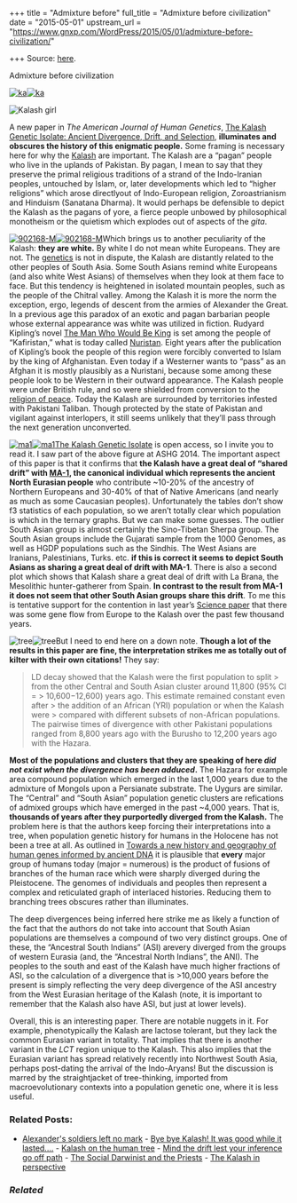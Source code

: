 +++
title = "Admixture before"
full_title = "Admixture before civilization"
date = "2015-05-01"
upstream_url = "https://www.gnxp.com/WordPress/2015/05/01/admixture-before-civilization/"

+++
Source: [here](https://www.gnxp.com/WordPress/2015/05/01/admixture-before-civilization/).

Admixture before civilization

[![ka](https://i0.wp.com/www.unz.com/wp-content/uploads/2015/05/ka.jpg?resize=600%2C518)![ka](https://i0.wp.com/www.unz.com/wp-content/uploads/2015/05/ka.jpg?resize=600%2C518)](http://www.cell.com/ajhg/fulltext/S0002-9297(15)00137-8)

![Kalash girl](https://i0.wp.com/www.unz.com/wp-content/uploads/2015/05/Kalash_girl.jpg?resize=199%2C300)

A new paper in *The American Journal of Human Genetics*, [The Kalash Genetic Isolate: Ancient Divergence, Drift, and Selection](http://www.cell.com/ajhg/fulltext/S0002-9297(15)00137-8), **illuminates and obscures the history of this enigmatic people.** Some framing is necessary here for why the [Kalash](https://en.wikipedia.org/wiki/Kalash_people) are important. The Kalash are a “pagan” people who live in the uplands of Pakistan. By pagan, I mean to say that they preserve the primal religious traditions of a strand of the Indo-Iranian peoples, untouched by Islam, or, later developments which led to “higher religions” which arose directlyout of Indo-European religion, Zoroastrianism and Hinduism (Sanatana Dharma). It would perhaps be defensible to depict the Kalash as the pagans of yore, a fierce people unbowed by philosophical monotheism or the quietism which explodes out of aspects of the *gita*.

[![902168-M](https://i0.wp.com/www.unz.com/wp-content/uploads/2015/05/902168-M.jpg?resize=180%2C281)![902168-M](https://i0.wp.com/www.unz.com/wp-content/uploads/2015/05/902168-M.jpg?resize=180%2C281)](https://www.amazon.com/exec/obidos/ASIN/B00848SAL6//geneexpressio-20)Which brings us to another peculiarity of the Kalash: **they are white.** By white I do not mean white Europeans. They are not. The [genetics](http://www.unz.com/gnxp/kalash-on-the-human-tree/) is not in dispute, the Kalash are distantly related to the other peoples of South Asia. Some South Asians remind white Europeans (and also white West Asians) of themselves when they look at them face to face. But this tendency is heightened in isolated mountain peoples, such as the people of the Chitral valley. Among the Kalash it is more the norm the exception, ergo, legends of descent from the armies of Alexander the Great. In a previous age this paradox of an exotic and pagan barbarian people whose external appearance was white was utilized in fiction. Rudyard Kipling’s novel [The Man Who Would Be King](https://www.amazon.com/exec/obidos/ASIN/B00848SAL6//geneexpressio-20) is set among the people of “Kafiristan,” what is today called [Nuristan](https://en.wikipedia.org/wiki/Nuristani_people). Eight years after the publication of Kipling’s book the people of this region were forcibly converted to Islam by the king of Afghanistan. Even today if a Westerner wants to “pass” as an Afghan it is mostly plausibly as a Nuristani, because some among these people look to be Western in their outward appearance. The Kalash people were under British rule, and so were shielded from conversion to the [religion of peace](https://en.wikipedia.org/wiki/Religion_of_Peace). Today the Kalash are surrounded by territories infested with Pakistani Taliban. Though protected by the state of Pakistan and vigilant against interlopers, it still seems unlikely that they’ll pass through the next generation unconverted.

[![ma1](https://i0.wp.com/www.unz.com/wp-content/uploads/2015/05/ma1.jpg?resize=308%2C314)![ma1](https://i0.wp.com/www.unz.com/wp-content/uploads/2015/05/ma1.jpg?resize=308%2C314)The Kalash Genetic Isolate](http://www.cell.com/ajhg/fulltext/S0002-9297(15)00137-8) is open access, so I invite you to read it. I saw part of the above figure at ASHG 2014. The important aspect of this paper is that it confirms that **the Kalash have a great deal of “shared drift” with [MA-1](http://www.nature.com/nature/journal/v505/n7481/full/nature12736.html), the canonical individual which represents the ancient North Eurasian people** who contribute \~10-20% of the ancestry of Northern Europeans and 30-40% of that of Native Americans (and nearly as much as some Caucasian peoples). Unfortunately the tables don’t show f3 statistics of each population, so we aren’t totally clear which population is which in the ternary graphs. But we can make some guesses. The outlier South Asian group is almost certainly the Sino-Tibetan Sherpa group. The South Asian groups include the Gujarati sample from the 1000 Genomes, as well as HGDP populations such as the Sindhis. The West Asians are Iranians, Palestinians, Turks. etc. **if this is correct it seems to depict South Asians as sharing a great deal of drift with MA-1**. There is also a second plot which shows that Kalash share a great deal of drift with La Brana, the Mesolithic hunter-gatherer from Spain. **In contrast to the result from MA-1 it does not seem that other South Asian groups share this drift**. To me this is tentative support for the contention in last year’s [Science paper](http://www.sciencemag.org/content/343/6172/747.full) that there was some gene flow from Europe to the Kalash over the past few thousand years.

![tree](https://i0.wp.com/www.unz.com/wp-content/uploads/2015/05/tree-252x300.jpg?resize=252%2C300)![tree](https://i0.wp.com/www.unz.com/wp-content/uploads/2015/05/tree-252x300.jpg?resize=252%2C300)But I need to end here on a down note. **Though a lot of the results in this paper are fine, the interpretation strikes me as totally out of kilter with their own citations!** They say:

> LD decay showed that the Kalash were the first population to split > from the other Central and South Asian cluster around 11,800 (95% CI = > 10,600−12,600) years ago. This estimate remained constant even after > the addition of an African (YRI) population or when the Kalash were > compared with different subsets of non-African populations. The pairwise times of divergence with other Pakistani populations ranged from 8,800 years ago with the Burusho to 12,200 years ago with the Hazara.

**Most of the populations and clusters that they are speaking of here *did not exist when the divergence has been adduced*.** The Hazara for example area compound population which emerged in the last 1,000 years due to the admixture of Mongols upon a Persianate substrate. The Uygurs are similar. The “Central” and “South Asian” population genetic clusters are refications of admixed groups which have emerged in the past \~4,000 years. That is, **thousands of years after they purportedly diverged from the Kalash.** The problem here is that the authors keep forcing their interpretations into a tree, when population genetic history for humans in the Holocene has not been a tree at all. As outlined in [Towards a new history and geography of human genes informed by ancient DNA](http://biorxiv.org/content/early/2014/03/21/003517) it is plausible that **every** major group of humans today (major = numerous) is the product of fusions of branches of the human race which were sharply diverged during the Pleistocene. The genomes of individuals and peoples then represent a complex and reticulated graph of interlaced histories. Reducing them to branching trees obscures rather than illuminates.

The deep divergences being inferred here strike me as likely a function of the fact that the authors do not take into account that South Asian populations are themselves a compound of two very distinct groups. One of these, the “Ancestral South Indians” (ASI) arevery diverged from the groups of western Eurasia (and, the “Ancestral North Indians”, the ANI). The peoples to the south and east of the Kalash have much higher fractions of ASI, so the calculation of a divergence that is \>10,000 years before the present is simply reflecting the very deep divergence of the ASI ancestry from the West Eurasian heritage of the Kalash (note, it is important to remember that the Kalash also have ASI, but just at lower levels).

Overall, this is an interesting paper. There are notable nuggets in it. For example, phenotypically the Kalash are lactose tolerant, but they lack the common Eurasian variant in totality. That implies that there is another variant in the *LCT* region unique to the Kalash. This also implies that the Eurasian variant has spread relatively recently into Northwest South Asia, perhaps post-dating the arrival of the Indo-Aryans! But the discussion is marred by the straightjacket of tree-thinking, imported from macroevolutionary contexts into a population genetic one, where it is less useful.

### Related Posts:

- [Alexander's soldiers left no
  mark](https://www.gnxp.com/WordPress/2013/07/30/alexanders-soldiers-left-no-mark/) - [Bye bye Kalash! It was good while it
  lasted....](https://www.gnxp.com/WordPress/2009/09/22/bye-bye-kalash-it-was-good-while-it-lasted/) - [Kalash on the human
  tree](https://www.gnxp.com/WordPress/2012/02/18/kalash-on-the-human-tree/) - [Mind the drift lest your inference go off
  path](https://www.gnxp.com/WordPress/2015/08/27/mind-the-drift-lest-your-inference-go-off-path/) - [The Social Darwinist and the
  Priests](https://www.gnxp.com/WordPress/2010/09/22/the-social-darwinist-and-the-priests/) - [The Kalash in
  perspective](https://www.gnxp.com/WordPress/2012/02/15/the-kalash-in-perspective/)

### *Related*

[](https://www.addtoany.com/add_to/facebook?linkurl=https%3A%2F%2Fwww.gnxp.com%2FWordPress%2F2015%2F05%2F01%2Fadmixture-before-civilization%2F&linkname=Admixture%20before%20civilization "Facebook")[](https://www.addtoany.com/add_to/twitter?linkurl=https%3A%2F%2Fwww.gnxp.com%2FWordPress%2F2015%2F05%2F01%2Fadmixture-before-civilization%2F&linkname=Admixture%20before%20civilization "Twitter")[](https://www.addtoany.com/add_to/email?linkurl=https%3A%2F%2Fwww.gnxp.com%2FWordPress%2F2015%2F05%2F01%2Fadmixture-before-civilization%2F&linkname=Admixture%20before%20civilization "Email")[](https://www.addtoany.com/share)
